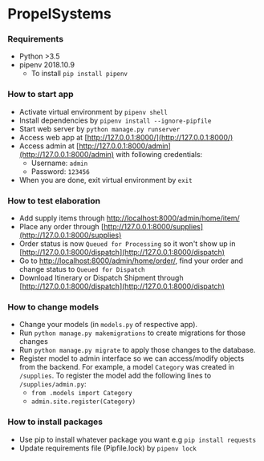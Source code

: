 # PropelSystems

### Requirements

* Python >3.5
* pipenv 2018.10.9
  * To install `pip install pipenv`

### How to start app

* Activate virtual environment by `pipenv shell`
* Install dependencies by `pipenv install --ignore-pipfile`
* Start web server by `python manage.py runserver`
* Access web app at [http://127.0.0.1:8000/](http://127.0.0.1:8000/)
* Access admin at [http://127.0.0.1:8000/admin](http://127.0.0.1:8000/admin) with following credentials:
  * Username: `admin`
  * Password: `123456`
* When you are done, exit virtual environment by `exit`

### How to test elaboration

* Add supply items through [http://localhost:8000/admin/home/item/](http://localhost:8000/admin/home/item/)
* Place any order through [http://127.0.0.1:8000/supplies](http://127.0.0.1:8000/supplies)
* Order status is now `Queued for Processing` so it won't show up in [http://127.0.0.1:8000/dispatch](http://127.0.0.1:8000/dispatch)
* Go to [http://localhost:8000/admin/home/order/](http://localhost:8000/admin/home/order/), find your order and change status to `Queued for Dispatch`
* Download Itinerary or Dispatch Shipment through [http://127.0.0.1:8000/dispatch](http://127.0.0.1:8000/dispatch)

### How to change models

* Change your models (in `models.py` of respective app).
* Run `python manage.py makemigrations` to create migrations for those changes
* Run `python manage.py migrate` to apply those changes to the database.
* Register model to admin interface so we can access/modify objects from the backend. For example, a model `Category` was created in `/supplies`. To register the model add the following lines to `/supplies/admin.py`:
  * `from .models import Category`
  * `admin.site.register(Category)`

### How to install packages

* Use pip to install whatever package you want e.g `pip install requests`
* Update requirements file (Pipfile.lock) by `pipenv lock`
